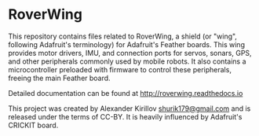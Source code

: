 # RoverWing 
This repository contains files related to RoverWing, a shield (or "wing", following Adafruit's terminology) 
for Adafruit's Feather boards. This wing provides motor drivers, IMU, and connection ports for servos, sonars, GPS, 
and other peripherals commonly used by mobile robots. It also contains a microcontroller preloaded with firmware 
to control these peripherals, freeing the main Feather board. 


Detailed documentation can be found at http://roverwing.readthedocs.io

This project was created by Alexander Kirillov <shurik179@gmail.com> and is released under the terms of CC-BY. 
It is heavily influenced by Adafruit's CRICKIT board. 

